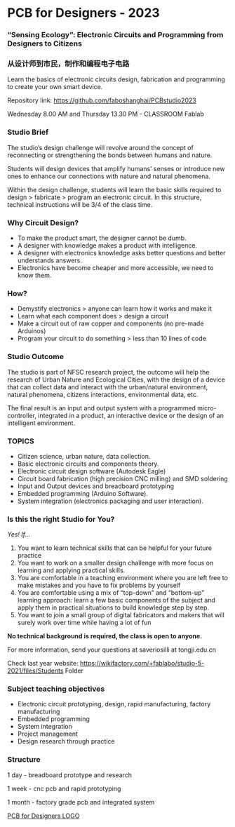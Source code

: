 # PCB for Designers - 2023

### “Sensing Ecology”: Electronic Circuits and Programming from  Designers to Citizens

### 从设计师到市民，制作和编程电子电路

Learn the basics of electronic circuits design, fabrication and programming to create your own smart device.

Repository link: https://github.com/faboshanghai/PCBstudio2023

Wednesday 8.00 AM and Thursday 13.30 PM -  CLASSROOM Fablab


### Studio Brief

The studio’s design challenge will revolve around the concept of reconnecting or strengthening the bonds between humans and nature.

Students will design devices that amplify humans’ senses or introduce new ones to enhance our connections with nature and natural phenomena.

Within the design challenge, students will learn the basic skills required to design &gt; fabricate &gt;  program an electronic circuit. In this structure, technical instructions will be 3/4 of the class time.



### Why Circuit Design?

* To make the product smart, the designer cannot be dumb.
* A designer with knowledge  makes a  product with intelligence.
* A designer with electronics knowledge asks better questions and better understands answers.
* Electronics have become cheaper and more accessible, we need to know them.



### How?

* Demystify electronics &gt; anyone can learn how it works and make it
* Learn what each component does &gt; design a circuit
* Make a circuit out of raw copper and components \(no pre-made Arduinos\)
* Program your circuit to do something &gt; less than 10 lines of code



### Studio Outcome

The studio is part of NFSC research project, the outcome will help the research of Urban Nature and Ecological Cities, with the design of a device that can collect data and interact with the urban/natural environment, natural phenomena, citizens interactions, environmental data, etc.

The final result is an input and output system with a programmed micro-controller, integrated in a product, an interactive device or the design of an intelligent environment.



### TOPICS

* Citizen science, urban nature, data collection.
* Basic electronic circuits and components theory.
* Electronic circuit design software \(Autodesk Eagle\)
* Circuit board fabrication \(high precision CNC milling\) and SMD soldering
* Input and Output devices and breadboard prototyping
* Embedded programming \(Arduino Software\).
* System integration \(electronics packaging and user interaction\).



### Is this the right Studio for You?

_Yes! If..._


1. You want to learn technical skills that can be helpful for your future practice
2. You want to work on a smaller design challenge with more focus on learning and applying  practical skills.
3. You are comfortable in a teaching environment where you are left free to make mistakes and you have to fix problems by yourself
4. You are comfortable using a mix of “top-down” and “bottom-up” learning approach:  learn a few basic components of the subject and apply them in practical situations to build knowledge step by step.
5. You want to join a small group of digital fabricators and makers that will surely work over time while having a lot of fun

**No technical background is required, the class is open to anyone.**



For more information, send your questions at saveriosilli at tongji.edu.cn

Check last year website: https://wikifactory.com/+fablabo/studio-5-2021/files/Students Folder



### Subject teaching objectives

* Electronic circuit prototyping, design, rapid manufacturing, factory manufacturing
* Embedded programming
* System integration
* Project management
* Design research through practice



### Structure

1 day - breadboard prototype and research

1 week - cnc pcb and rapid prototyping

1 month - factory grade pcb and integrated system



[PCB for Designers LOGO](/pcb4d-logo.jpg)